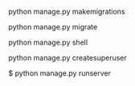 
python manage.py makemigrations 

python manage.py migrate

python manage.py shell

python manage.py createsuperuser

$ python manage.py runserver
